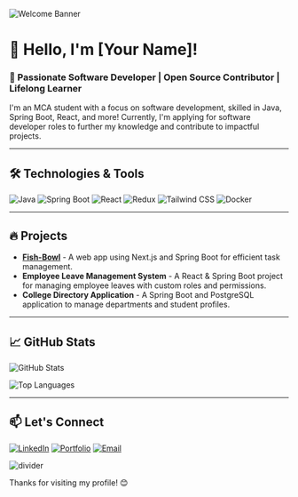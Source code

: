 <!-- Banner or Header -->
![Welcome Banner](https://your-image-link.com/banner.png)

# 👋 Hello, I'm [Your Name]!

### 🌟 Passionate Software Developer | Open Source Contributor | Lifelong Learner

I'm an MCA student with a focus on software development, skilled in Java, Spring Boot, React, and more! Currently, I'm applying for software developer roles to further my knowledge and contribute to impactful projects.

---

## 🛠️ Technologies & Tools

![Java](https://img.shields.io/badge/Java-ED8B00?style=for-the-badge&logo=java&logoColor=white)
![Spring Boot](https://img.shields.io/badge/Spring_Boot-6DB33F?style=for-the-badge&logo=spring-boot&logoColor=white)
![React](https://img.shields.io/badge/React-61DAFB?style=for-the-badge&logo=react&logoColor=black)
![Redux](https://img.shields.io/badge/Redux-764ABC?style=for-the-badge&logo=redux&logoColor=white)
![Tailwind CSS](https://img.shields.io/badge/Tailwind_CSS-38B2AC?style=for-the-badge&logo=tailwind-css&logoColor=white)
![Docker](https://img.shields.io/badge/Docker-2496ED?style=for-the-badge&logo=docker&logoColor=white)

---

## 🔥 Projects

- **[Fish-Bowl](https://github.com/yourusername/Fish-Bowl)** - A web app using Next.js and Spring Boot for efficient task management.
- **Employee Leave Management System** - A React & Spring Boot project for managing employee leaves with custom roles and permissions.
- **College Directory Application** - A Spring Boot and PostgreSQL application to manage departments and student profiles.

---

## 📈 GitHub Stats

<!-- GitHub Stats Card -->
![GitHub Stats](https://github-readme-stats.vercel.app/api?username=yourusername&show_icons=true&theme=radical)

<!-- Top Languages Card -->
![Top Languages](https://github-readme-stats.vercel.app/api/top-langs/?username=yourusername&layout=compact&theme=radical)

---

## 📫 Let's Connect

[![LinkedIn](https://img.shields.io/badge/LinkedIn-0A66C2?style=for-the-badge&logo=linkedin&logoColor=white)](https://linkedin.com/in/yourprofile)
[![Portfolio](https://img.shields.io/badge/Portfolio-FF5722?style=for-the-badge&logo=aboutdotme&logoColor=white)](https://yourportfolio.com)
[![Email](https://img.shields.io/badge/Email-D14836?style=for-the-badge&logo=gmail&logoColor=white)](mailto:yourname@example.com)

<!-- Custom Divider -->
![divider](https://img.shields.io/badge/-divider-lightgrey?style=for-the-badge)

Thanks for visiting my profile! 😊
